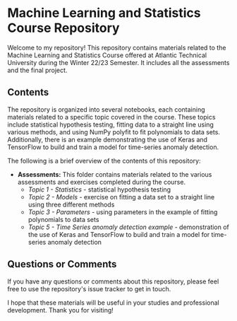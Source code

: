 # Machine Learning and Statistics Course Repository

Welcome to my repository! This repository contains materials related to the Machine Learning and Statistics Course offered at Atlantic Technical University during the Winter 22/23 Semester. It includes all the assessments and the final project.

## Contents

The repository is organized into several notebooks, each containing materials related to a specific topic covered in the course. These topics include statistical hypothesis testing, fitting data to a straight line using various methods, and using NumPy polyfit to fit polynomials to data sets. Additionally, there is an example demonstrating the use of Keras and TensorFlow to build and train a model for time-series anomaly detection.

The following is a brief overview of the contents of this repository:

* **Assessments:** This folder contains materials related to the various assessments and exercises completed during the course.
    - *Topic 1 - Statistics* - statistical hypothesis testing
    - *Topic 2 - Models* - exercise on fitting a data set to a straight line using three different methods
    - *Topic 3 - Parameters* - using parameters in the example of fitting polynomials to data sets
    - *Topic 5 - Time Series anomaly detection example* - demonstration of the use of Keras and TensorFlow to build and train a model for time-series anomaly detection

## Questions or Comments

If you have any questions or comments about this repository, please feel free to use the repository's issue tracker to get in touch.

I hope that these materials will be useful in your studies and professional development. Thank you for visiting!